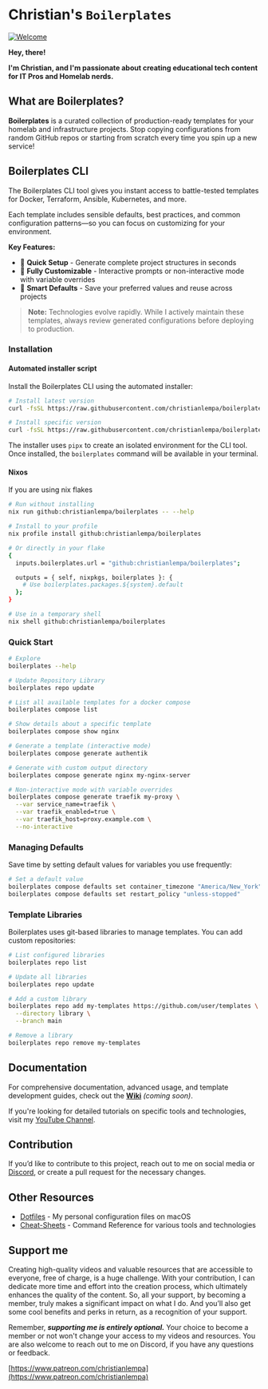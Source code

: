 # Christian's `Boilerplates`

[![Welcome](https://cnd-prod-1.s3.us-west-004.backblazeb2.com/new-banner4-scaled-for-github.jpg)](https://youtu.be/apgp9egIKK8)

**Hey, there!**

**I'm Christian, and I'm passionate about creating educational tech content for IT Pros and Homelab nerds.**

## What are Boilerplates?

**Boilerplates** is a curated collection of production-ready templates for your homelab and infrastructure projects. Stop copying configurations from random GitHub repos or starting from scratch every time you spin up a new service!

## Boilerplates CLI

The Boilerplates CLI tool gives you instant access to battle-tested templates for Docker, Terraform, Ansible, Kubernetes, and more.

Each template includes sensible defaults, best practices, and common configuration patterns—so you can focus on customizing for your environment.

**Key Features:**
- 🚀 **Quick Setup** - Generate complete project structures in seconds
- 🔧 **Fully Customizable** - Interactive prompts or non-interactive mode with variable overrides
- 💾 **Smart Defaults** - Save your preferred values and reuse across projects

> **Note:** Technologies evolve rapidly. While I actively maintain these templates, always review generated configurations before deploying to production.

### Installation

#### Automated installer script

Install the Boilerplates CLI using the automated installer:

```bash
# Install latest version
curl -fsSL https://raw.githubusercontent.com/christianlempa/boilerplates/main/scripts/install.sh | bash

# Install specific version
curl -fsSL https://raw.githubusercontent.com/christianlempa/boilerplates/main/scripts/install.sh | bash -s -- --version v1.2.3
```

The installer uses `pipx` to create an isolated environment for the CLI tool. Once installed, the `boilerplates` command will be available in your terminal.

#### Nixos

If you are using nix flakes

```bash
# Run without installing
nix run github:christianlempa/boilerplates -- --help

# Install to your profile
nix profile install github:christianlempa/boilerplates

# Or directly in your flake
{
  inputs.boilerplates.url = "github:christianlempa/boilerplates";

  outputs = { self, nixpkgs, boilerplates }: {
    # Use boilerplates.packages.${system}.default
  };
}

# Use in a temporary shell
nix shell github:christianlempa/boilerplates
```

### Quick Start

```bash
# Explore
boilerplates --help

# Update Repository Library
boilerplates repo update

# List all available templates for a docker compose
boilerplates compose list

# Show details about a specific template
boilerplates compose show nginx

# Generate a template (interactive mode)
boilerplates compose generate authentik

# Generate with custom output directory
boilerplates compose generate nginx my-nginx-server

# Non-interactive mode with variable overrides
boilerplates compose generate traefik my-proxy \
  --var service_name=traefik \
  --var traefik_enabled=true \
  --var traefik_host=proxy.example.com \
  --no-interactive
```

### Managing Defaults

Save time by setting default values for variables you use frequently:

```bash
# Set a default value
boilerplates compose defaults set container_timezone "America/New_York"
boilerplates compose defaults set restart_policy "unless-stopped"

```

### Template Libraries

Boilerplates uses git-based libraries to manage templates. You can add custom repositories:

```bash
# List configured libraries
boilerplates repo list

# Update all libraries
boilerplates repo update

# Add a custom library
boilerplates repo add my-templates https://github.com/user/templates \
  --directory library \
  --branch main

# Remove a library
boilerplates repo remove my-templates
```

## Documentation

For comprehensive documentation, advanced usage, and template development guides, check out the **[Wiki](../../wiki)** _(coming soon)_.

If you're looking for detailed tutorials on specific tools and technologies, visit my [YouTube Channel](https://www.youtube.com/@christianlempa).

## Contribution

If you’d like to contribute to this project, reach out to me on social media or [Discord](https://christianlempa.de/discord), or create a pull request for the necessary changes.

## Other Resources

- [Dotfiles](https://github.com/christianlempa/dotfiles) - My personal configuration files on macOS
- [Cheat-Sheets](https://github.com/christianlempa/cheat-sheets) - Command Reference for various tools and technologies

## Support me

Creating high-quality videos and valuable resources that are accessible to everyone, free of charge, is a huge challenge. With your contribution, I can dedicate more time and effort into the creation process, which ultimately enhances the quality of the content. So, all your support, by becoming a member, truly makes a significant impact on what I do. And you’ll also get some cool benefits and perks in return, as a recognition of your support.

Remember, ***supporting me is entirely optional.*** Your choice to become a member or not won't change your access to my videos and resources. You are also welcome to reach out to me on Discord, if you have any questions or feedback.

[https://www.patreon.com/christianlempa](https://www.patreon.com/christianlempa)
